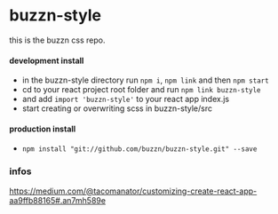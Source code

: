 # buzzn-style
this is the buzzn css repo.

#### development install
- in the buzzn-style directory run `npm i`, `npm link` and then `npm start`
- cd to your react project root folder and run `npm link buzzn-style`
- and add `import 'buzzn-style'` to your react app index.js
- start creating or overwriting scss in buzzn-style/src

#### production install
- `npm install "git://github.com/buzzn/buzzn-style.git" --save`

### infos
https://medium.com/@tacomanator/customizing-create-react-app-aa9ffb88165#.an7mh589e

